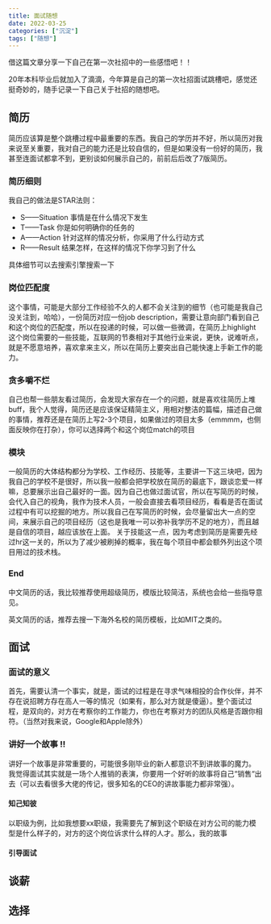 ```yaml
---
title: 面试随想
date: 2022-03-25
categories: ["沉淀"]
tags: ["随想"]
---
```

借这篇文章分享一下自己在第一次社招中的一些感悟吧！！
<!--more-->

20年本科毕业后就加入了滴滴，今年算是自己的第一次社招面试跳槽吧，感觉还挺奇妙的，随手记录一下自己关于社招的随想吧。

## 简历

简历应该算是整个跳槽过程中最重要的东西。我自己的学历并不好，所以简历对我来说至关重要，我对自己的能力还是比较自信的，但是如果没有一份好的简历，我甚至连面试都拿不到，更别谈如何展示自己的，前前后后改了7版简历。

### 简历细则

我自己的做法是STAR法则：

- S——Situation 事情是在什么情况下发生
- T——Task 你是如何明确你的任务的
- A——Action 针对这样的情况分析，你采用了什么行动方式
- R——Result 结果怎样，在这样的情况下你学习到了什么

具体细节可以去搜索引擎搜索一下

### 岗位匹配度

这个事情，可能是大部分工作经验不久的人都不会关注到的细节（也可能是我自己没关注到，哈哈），一份简历对应一份job description，需要让意向部门看到自己和这个岗位的匹配度，所以在投递的时候，可以做一些微调，在简历上highlight这个岗位需要的一些技能，互联网的节奏相对于其他行业来说，更快，说难听点，就是不愿意培养，喜欢拿来主义，所以在简历上要突出自己能快速上手新工作的能力。

### 贪多嚼不烂

自己也帮一些朋友看过简历，会发现大家存在一个的问题，就是喜欢往简历上堆buff，我个人觉得，简历还是应该保证精简主义，用相对整洁的篇幅，描述自己做的事情，推荐还是在简历上写2-3个项目，如果做过的项目太多（emmmm，也侧面反映你在打杂），你可以选择两个和这个岗位match的项目

### 模块

一般简历的大体结构都分为学校、工作经历、技能等，主要讲一下这三块吧，因为我自己的学校不是很好，所以我一般都会把学校放在简历的最底下，跟谈恋爱一样嘛，总要展示出自己最好的一面。因为自己也做过面试官，所以在写简历的时候，会代入自己的视角，我作为技术人员，一般会直接去看项目经历，看看是否在面试过程中有可以挖掘的地方。所以我自己在写简历的时候，会尽量留出大一点的空间，来展示自己的项目经历（这也是我唯一可以弥补我学历不足的地方），而且越是自信的项目，越应该放在上面。
关于技能这一点，因为考虑到简历是需要先经过hr这一关的，所以为了减少被刷掉的概率，我在每个项目中都会额外列出这个项目用过的技术栈。

### End

中文简历的话，我比较推荐使用超级简历，模版比较简洁，系统也会给一些指导意见。

英文简历的话，推荐去搜一下海外名校的简历模板，比如MIT之类的。

## 面试

### 面试的意义

首先，需要认清一个事实，就是，面试的过程是在寻求气味相投的合作伙伴，并不存在说招聘方存在高人一等的情况（如果有，那么对方就是傻逼）。整个面试过程，是双向的，对方在考察你的工作能力，你也在考察对方的团队风格是否跟你相符。（当然对我来说，Google和Apple除外）

### 讲好一个故事 ‼️

讲好一个故事是非常重要的，可能很多刚毕业的新人都意识不到讲故事的魔力。
我觉得面试其实就是一场个人推销的表演，你要用一个好听的故事将自己“销售“出去（可以去看很多大佬的传记，很多知名的CEO的讲故事能力都非常强）。

#### 知己知彼

以职级为例，比如我想要xx职级，我需要先了解到这个职级在对方公司的能力模型是什么样子的，对方的这个岗位诉求什么样的人才。那么，我的故事

#### 引导面试

## 谈薪

## 选择